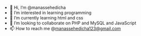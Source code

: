- 👋 Hi, I’m @manassehedicha
- 👀 I’m interested in learning programming 
- 🌱 I’m currently learning html and css 
- 💞️ I’m looking to collaborate on PHP and MySQL and JavaScript 
- 📫 How to reach me @manassehedicha123@gmail.com

<!---
manassehedicha/manassehedicha is a ✨ special ✨ repository because its `README.md` (this file) appears on your GitHub profile.
You can click the Preview link to take a look at your changes.
--->
